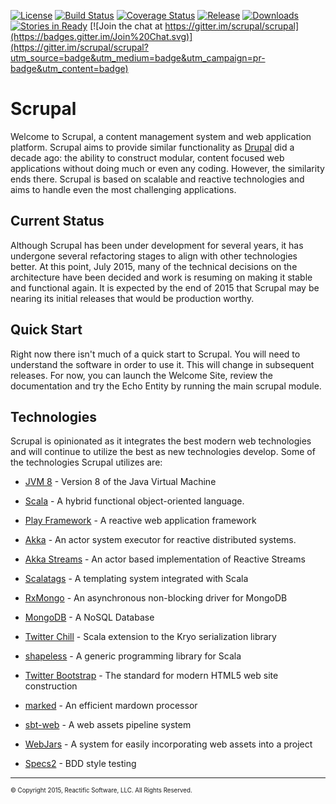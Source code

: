 [![License](http://img.shields.io/:license-Apache%202-red.svg)](http://www.apache.org/licenses/LICENSE-2.0.txt)
[![Build Status](https://travis-ci.org/scrupal/scrupal.svg?branch=master)](https://travis-ci.org/scrupal/scrupal)
[![Coverage Status](https://coveralls.io/repos/scrupal/scrupal/badge.svg?branch=master)](https://coveralls.io/r/scrupal/scrupal?branch=master)
[![Release](https://img.shields.io/github/release/scrupal/scrupal.svg?style=plastic)](https://github.com/scrupal/scrupal/releases)
[![Downloads](https://img.shields.io/github/downloads/scrupal/scrupal/latest/total.svg)](https://github.com/scrupal/scrupal/releases)
[![Stories in Ready](https://badge.waffle.io/scrupal/scrupal.png?label=ready)](https://waffle.io/scrupal/scrupal)
[![Join the chat at https://gitter.im/scrupal/scrupal](https://badges.gitter.im/Join%20Chat.svg)](https://gitter.im/scrupal/scrupal?utm_source=badge&utm_medium=badge&utm_campaign=pr-badge&utm_content=badge)


# Scrupal

Welcome to Scrupal, a content management system and web application platform. Scrupal aims to provide similar
functionality as [Drupal](https://drupal.org) did a decade ago: the ability to construct modular, content focused
web applications without doing much or even any coding. However, the similarity ends there. Scrupal is based on
scalable and reactive technologies and aims to handle even the most challenging applications.

## Current Status

Although Scrupal has been under development for several years, it has undergone several refactoring stages to align
with other technologies better. At this point, July 2015, many of the technical decisions on the architecture have
been decided and work is resuming on making it stable and functional again. It is expected by the end of 2015 that
Scrupal may be nearing its initial releases that would be production worthy.

## Quick Start

Right now there isn't much of a quick start to Scrupal. You will need to understand the software in order to use it.
This will change in subsequent releases. For now, you can launch the Welcome Site, review the documentation and try
the Echo Entity by running the main scrupal module.

## Technologies
Scrupal is opinionated as it integrates the best modern web technologies and will continue to utilize the best as
new technologies develop. Some of the technologies Scrupal utilizes are:

- [JVM 8](http://www.oracle.com/technetwork/java/javase/documentation/8u-relnotes-2225394.html) - Version 8 of the Java Virtual Machine

- [Scala](http://scala-lang.org/) - A hybrid functional object-oriented language.

- [Play Framework](http://playframework.com/) - A reactive web application framework

- [Akka](http://akka.io/) - An actor system executor for reactive distributed systems.

- [Akka Streams](http://doc.akka.io/docs/akka-stream-and-http-experimental/1.0-RC4/scala.html) - An actor based implementation of Reactive Streams

- [Scalatags](https://github.com/lihaoyi/scalatags) - A templating system integrated with Scala

- [RxMongo](https://github.com/reactific/RxMongo) - An asynchronous non-blocking driver for MongoDB

- [MongoDB](http://www.mongodb.org/) - A NoSQL Database

- [Twitter Chill](https://github.com/twitter/chill) - Scala extension to the Kryo serialization library

- [shapeless](https://github.com/milessabin/shapeless) - A generic programming library for Scala

- [Twitter Bootstrap](http://getbootstrap.com/) - The standard for modern HTML5 web site construction

- [marked](https://github.com/chjj/marked) - An efficient mardown processor

- [sbt-web]() - A web assets pipeline system

- [WebJars](http://www.webjars.org/) - A system for easily incorporating web assets into a project

- [Specs2](https://github.com/etorreborre/specs2) - BDD style testing

- - -

<sub><sup>&copy; Copyright 2015, Reactific Software, LLC. All Rights Reserved.</sup></sub>
